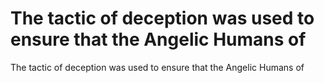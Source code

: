 # The tactic of deception was used to ensure that the Angelic Humans of

The tactic of deception was used to ensure that the Angelic Humans of